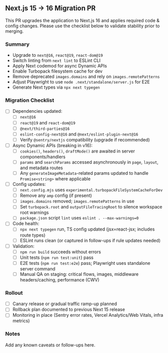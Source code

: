 ## Next.js 15 → 16 Migration PR

This PR upgrades the application to Next.js 16 and applies required code & config changes. Please use the checklist below to validate stability prior to merging.

### Summary
- Upgrade to `next@16`, `react@19`, `react-dom@19`
- Switch linting from `next lint` to ESLint CLI
- Apply Next codemod for async Dynamic APIs
- Enable Turbopack filesystem cache for dev
- Remove deprecated `images.domains` and rely on `images.remotePatterns`
- Adjust Playwright to use `node .next/standalone/server.js` for E2E
- Generate Next types via `npx next typegen`

### Migration Checklist

- [ ] Dependencies updated:
  - [ ] `next@16`
  - [ ] `react@19` and `react-dom@19`
  - [ ] `@next/third-parties@16`
  - [ ] `eslint-config-next@16` and `@next/eslint-plugin-next@16`
  - [ ] Verify `@sentry/nextjs` compatibility (upgrade if recommended)

- [ ] Async Dynamic APIs (breaking in v16):
  - [ ] `cookies()`, `headers()`, `draftMode()` are awaited in server components/handlers
  - [ ] `params` and `searchParams` accessed asynchronously in `page`, `layout`, and metadata routes
  - [ ] Any `generateImageMetadata`-related params updated to handle `Promise<string>` where applicable

- [ ] Config updates:
  - [ ] `next.config.mjs` uses `experimental.turbopackFileSystemCacheForDev`
  - [ ] Remove any `amp` config (if present)
  - [ ] `images.domains` removed; `images.remotePatterns` in use
  - [ ] Set `turbopack.root` and `outputFileTracingRoot` to silence workspace root warnings
  - [ ] `package.json` script `lint` uses `eslint . --max-warnings=0`

- [ ] Code health:
  - [ ] `npx next typegen` run, TS config updated (jsx=react-jsx; includes route types)
  - [ ] ESLint runs clean (or captured in follow-ups if rule updates needed)

- [ ] Validation:
  - [ ] `npm run build` succeeds without errors
  - [ ] Unit tests (`npm run test:unit`) pass
  - [ ] E2E tests (`npm run test:e2e`) pass; Playwright uses standalone server command
  - [ ] Manual QA on staging: critical flows, images, middleware headers/caching, performance (CWV)

### Rollout
- [ ] Canary release or gradual traffic ramp-up planned
- [ ] Rollback plan documented to previous Next 15 release
- [ ] Monitoring in place (Sentry error rates, Vercel Analytics/Web Vitals, infra metrics)

### Notes
Add any known caveats or follow-ups here.

